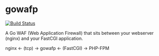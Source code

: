 # gowafp

[![Build Status](https://travis-ci.org/levidurfee/gowafp.svg?branch=master)](https://travis-ci.org/levidurfee/gowafp)

A Go WAF (Web Application Firewall) that sits between your webserver (nginx)
and your FastCGI application.

nginx <- (tcp) -> gowafp <- (FastCGI) -> PHP-FPM
